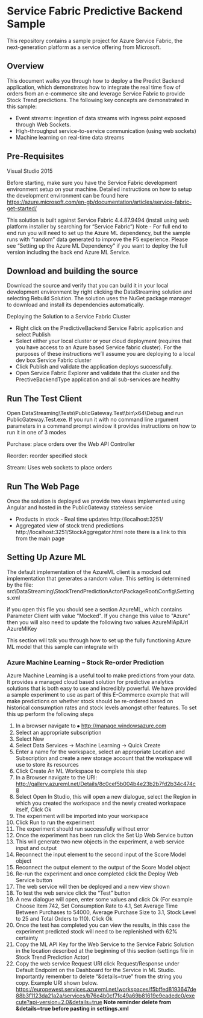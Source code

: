 # Service Fabric Predictive Backend Sample  #

This repository contains a sample project for Azure Service Fabric, the next-generation platform as a service offering from Microsoft. 

## Overview
This document walks you through how to deploy a the Predict Backend application, which demonstrates how to integrate the real time flow of orders from an e-commerce site and leverage Service Fabric to provide Stock Trend predictions.  The following key concepts are demonstrated in this sample: 

- Event streams: ingestion of data streams with ingress point exposed through Web Sockets.
- High-throughput service-to-service communication (using web sockets)
- Machine learning on real-time data streams



## Pre-Requisites
Visual Studio 2015

Before starting, make sure you have the Service Fabric development environment setup on your machine. Detailed instructions on how to setup the development environment can be found here https://azure.microsoft.com/en-gb/documentation/articles/service-fabric-get-started/ 
 
This solution is built against Service Fabric 4.4.87.9494 (install using web platform installer by searching for “Service Fabric”) 
Note - For full end to end run you will need to set up the Azure ML dependency, but the sample runs with “random” data generated to improve the F5 experience.  Please see “Setting up the Azure ML Dependency” if you want to deploy the full version including the back end Azure ML Service. 


## Download and building the source
Download the source and verify that you can build it in your local development environment by right clicking the DataStreaming solution and selecting Rebuild Solution. The solution uses the NuGet package manager to download and install its dependencies automatically.

Deploying the Solution to a Service Fabric Cluster 
- Right click on the PredictiveBackend Service Fabric application and select Publish 
- Select either your local cluster or your cloud deployment (requires that you have access to an Azure based Service fabric cluster).  For the purposes of these instructions we’ll assume you are deploying to a local dev box Service Fabric cluster
- Click Publish and validate the application deploys successfully. 
- Open Service Fabric Explorer and validate that the cluster and the PrectiveBackendType application and all sub-services are healthy

 

## Run The Test Client
Open DataStreaming\Tests\PublicGateway.Test\bin\x64\Debug and run PublicGateway.Test.exe.  If you run it with no command line argument parameters in a command prompt window it provides instructions on how to run it in one of 3 modes 

Purchase: place orders over the Web API Controller 

Reorder: reorder specified stock 

Stream: Uses web sockets to place orders

## Run The Web Page
Once the solution is deployed we provide two views implemented using Angular and hosted in the PublicGateway stateless service  
- Products in stock - Real time updates http://localhost:3251/
- Aggregated view of stock trend predictions http://localhost:3251/StockAggregator.html note there is a link to this from the main page 


## Setting Up Azure ML
The default implementation of the AzureML client is a mocked out implementation that generates a random value.  This setting is determined by the file:
src\DataStreaming\StockTrendPredictionActor\PackageRoot\Config\Settings.xml

if you open this file you should see a section AzureML, which contains Parameter Client with value "Mocked".  If you change this value to "Azure" then you will also need to update the following two values 
AzureMlApiUrl
AzureMlKey
 
This section will talk you through how to set up the fully functioning Azure ML model that this sample can integrate with 

### Azure Machine Learning – Stock Re-order Prediction
Azure Machine Learning is a useful tool to make predictions from your data.  It provides a managed cloud based solution for predictive analytics solutions that is both easy to use and incredibly powerful.  We have provided a sample experiment to use as part of this E-Commerce example that will make predictions on whether stock should be re-ordered based on historical consumption rates and stock levels amongst other features.  To set this up perform the following steps 

1. In a browser navigate to ⦁	http://manage.windowsazure.com
2. Select an appropriate subscription 
3. Select New
4. Select Data Services -> Machine Learning -> Quick Create
5. Enter a name for the workspace, select an appropriate Location and Subscription and create a new storage account that the workspace will use to store its resources
6. Click Create An ML Workspace to complete this step
7. In a Browser navigate to the URI: http://gallery.azureml.net/Details/8c0cef5b004b4e23b2b7fd2b34c474c8
8. Select Open In Studio, this will open a new dialogue, select the Region in which you created the workspace and the newly created workspace itself, Click Ok
9. The experiment will be imported into your workspace
10. Click Run to run the experiment
11. The experiment should run successfully without error
12. Once the experiment has been run click the Set Up Web Service button
13. This will generate two new objects in the experiment, a web service input and output
14. Reconnect the input element to the second input of the Score Model object
15. Reconnect the output element to the output of the Score Model object
16. Re-run the experiment and once completed click the Deploy Web Service button
17. The web service will then be deployed and a new view shown
18. To test the web service click the “Test” button 
19. A new dialogue will open, enter some values and click Ok (For example Choose Item 742, Set Consumption Rate to 4.1, Set Average Time Between Purchases to 54000, Average Purchase Size to 3.1, Stock Level to 25 and Total Orders to 110). Click Ok
20. Once the test has completed you can view the results, in this case the experiment predicted stock will need to be replenished with 62% certainty
21. Copy the ML API Key for the Web Service to the Service Fabric Solution in the location described at the beginning of this section (settings file in Stock Trend Prediction Actor) 
22. Copy the web service Request URI click Request/Response under Default Endpoint on the Dashboard for the Service in ML Studio.  Importantly remember to delete “&details=true” from the string you copy.  Example URI shown below. https://europewest.services.azureml.net/workspaces/f5bffed8193647de88b3f1123da21a2a/services/b76e4b0cf7fc49a69b81619e9eadedc0/execute?api-version=2.0&details=true **Note reminder delete from &details=true before pasting in settings.xml**









